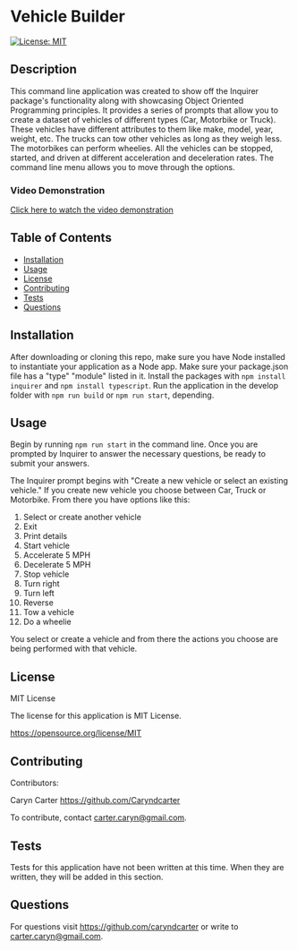 # Vehicle Builder
[![License: MIT](https://img.shields.io/badge/License-MIT-yellow.svg)](https://opensource.org/licenses/MIT)

## Description

This command line application was created to show off the Inquirer package's functionality along with showcasing Object Oriented Programming principles. It provides a series of prompts that allow you to create a dataset of vehicles of different types (Car, Motorbike or Truck).  These vehicles have different attributes to them like make, model, year, weight, etc.  The trucks can tow other vehicles as long as they weigh less.  The motorbikes can perform wheelies.  All the vehicles can be stopped, started, and driven at different acceleration and deceleration rates.  The command line menu allows you to move through the options. 

### Video Demonstration
[Click here to watch the video demonstration](https://youtu.be/JUZVK46nxAc)

## Table of Contents
- [Installation](#installation)
- [Usage](#usage)
- [License](#license)
- [Contributing](#contributing)
- [Tests](#tests)
- [Questions](#questions)

## Installation

After downloading or cloning this repo, make sure you have Node installed to instantiate your application as a Node app.  Make sure your package.json file has a "type" "module" listed in it.  Install the packages with ``npm install inquirer`` and ``npm install typescript``.  Run the application in the develop folder with ``npm run build`` or ``npm run start``, depending.  

## Usage

Begin by running ``npm run start`` in the command line. Once you are prompted by Inquirer to answer the necessary questions, be ready to submit your answers. 

 The Inquirer prompt begins with "Create a new vehicle or select an existing vehicle." If you create new vehicle you choose between Car, Truck or Motorbike. From there you have options like this: 
 1. Select or create another vehicle 
 2. Exit 
 3. Print details 
 4. Start vehicle 
 5. Accelerate 5 MPH
 6. Decelerate 5 MPH 
 7. Stop vehicle 
 8. Turn right
 9. Turn left 
 10. Reverse 
 11. Tow a vehicle 
 12. Do a wheelie 

You select or create a vehicle and from there the actions you choose are being performed with that vehicle. 


## License

MIT License

The license for this application is MIT License.

https://opensource.org/license/MIT

## Contributing

Contributors: 

Caryn Carter https://github.com/Caryndcarter 

To contribute, contact carter.caryn@gmail.com.

## Tests

Tests for this application have not been written at this time.  When they are written, they will be added in this section.  


## Questions

For questions visit https://github.com/caryndcarter or write to carter.caryn@gmail.com.

